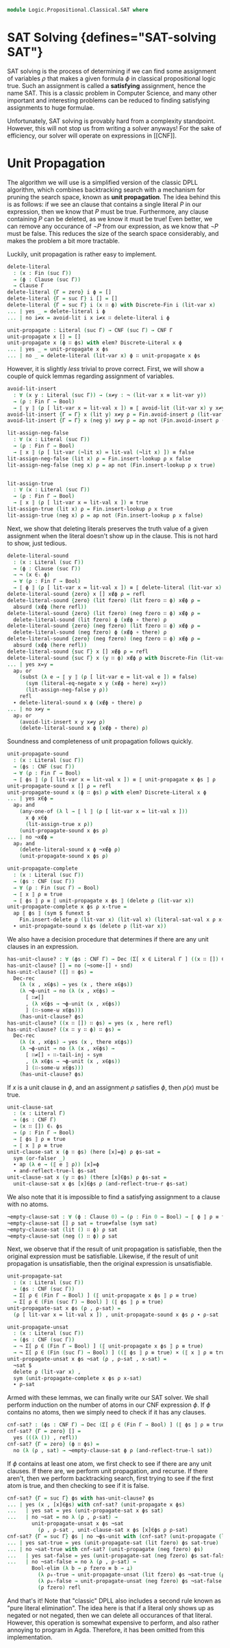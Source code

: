 <!--
```agda
open import 1Lab.Prelude

open import Data.Bool
open import Data.List hiding (_++_)
open import Data.Dec
open import Data.Fin using (Fin; fzero; fsuc; Discrete-Fin; avoid; _[_≔_]; delete)
open import Data.Nat
open import Data.Sum

open import Logic.Propositional.Classical.CNF
open import Logic.Propositional.Classical

open import Meta.Brackets

import Data.Fin as Fin
```
-->

```agda
module Logic.Propositional.Classical.SAT where
```

<!--
```agda
private variable
  Γ Δ Θ : Nat
  ψ θ ζ : Ctx Γ
  P Q R : Proposition Γ
```
-->

# SAT Solving {defines="SAT-solving SAT"}

SAT solving is the process of determining if we can find some assignment
of variables $\rho$ that makes a given formula $\phi$ in classical propositional
logic true. Such an assignment is called a **satisfying** assignment,
hence the name SAT. This is a classic problem in Computer Science, and
many other important and interesting problems can be reduced to finding
satisfying assignments to huge formulae.

Unfortunately, SAT solving is provably hard from a complexity standpoint.
However, this will not stop us from writing a solver anyways! For the sake
of efficiency, our solver will operate on expressions in [[CNF]].

# Unit Propagation

The algorithm we will use is a simplified version of the classic DPLL
algorithm, which combines backtracking search with a mechanism for
pruning the search space, known as **unit propagation**. The idea
behind this is as follows: if we see an clause that contains a single
literal $P$ in our expression, then we know that $P$ must be true.
Furthermore, any clause containing $P$ can be deleted, as we know it must
be true! Even better, we can remove any occurance of $\neg P$ from
our expression, as we know that $\neg P$ must be false. This reduces
the size of the search space considerably, and makes the problem a bit
more tractable.

Luckily, unit propagation is rather easy to implement.

```agda
delete-literal
  : (x : Fin (suc Γ))
  → (ϕ : Clause (suc Γ))
  → Clause Γ
delete-literal {Γ = zero} i ϕ = []
delete-literal {Γ = suc Γ} i [] = []
delete-literal {Γ = suc Γ} i (x ∷ ϕ) with Discrete-Fin i (lit-var x)
... | yes _ = delete-literal i ϕ
... | no i≠x = avoid-lit i x i≠x ∷ delete-literal i ϕ

unit-propagate : Literal (suc Γ) → CNF (suc Γ) → CNF Γ
unit-propagate x [] = []
unit-propagate x (ϕ ∷ ϕs) with elem? Discrete-Literal x ϕ
... | yes _ = unit-propagate x ϕs
... | no _ = delete-literal (lit-var x) ϕ ∷ unit-propagate x ϕs
```

However, it is slightly *less* trivial to prove correct. First,
we will show a couple of quick lemmas regarding assignment of variables.

```agda
avoid-lit-insert
  : ∀ (x y : Literal (suc Γ)) → (x≠y : ¬ (lit-var x ≡ lit-var y))
  → (ρ : Fin Γ → Bool)
  → ⟦ y ⟧ (ρ [ lit-var x ≔ lit-val x ]) ≡ ⟦ avoid-lit (lit-var x) y x≠y ⟧ ρ
avoid-lit-insert {Γ = Γ} x (lit y) x≠y ρ = Fin.avoid-insert ρ (lit-var x) (lit-val x) y x≠y
avoid-lit-insert {Γ = Γ} x (neg y) x≠y ρ = ap not (Fin.avoid-insert ρ (lit-var x) (lit-val x) y x≠y)

lit-assign-neg-false
  : ∀ (x : Literal (suc Γ))
  → (ρ : Fin Γ → Bool)
  → ⟦ x ⟧ (ρ [ lit-var (¬lit x) ≔ lit-val (¬lit x) ]) ≡ false
lit-assign-neg-false (lit x) ρ = Fin.insert-lookup ρ x false
lit-assign-neg-false (neg x) ρ = ap not (Fin.insert-lookup ρ x true)


lit-assign-true
  : ∀ (x : Literal (suc Γ))
  → (ρ : Fin Γ → Bool)
  → ⟦ x ⟧ (ρ [ lit-var x ≔ lit-val x ]) ≡ true
lit-assign-true (lit x) ρ = Fin.insert-lookup ρ x true
lit-assign-true (neg x) ρ = ap not (Fin.insert-lookup ρ x false)
```

Next, we show that deleting literals preserves the truth value of
a given assignment when the literal doesn't show up in the clause.
This is not hard to show, just tedious.

```agda
delete-literal-sound
  : (x : Literal (suc Γ))
  → (ϕ : Clause (suc Γ))
  → ¬ (x ∈ₗ ϕ)
  → ∀ (ρ : Fin Γ → Bool)
  → ⟦ ϕ ⟧ (ρ [ lit-var x ≔ lit-val x ]) ≡ ⟦ delete-literal (lit-var x) ϕ ⟧ ρ
delete-literal-sound {zero} x [] x∉ϕ ρ = refl
delete-literal-sound {zero} (lit fzero) (lit fzero ∷ ϕ) x∉ϕ ρ =
  absurd (x∉ϕ (here refl))
delete-literal-sound {zero} (lit fzero) (neg fzero ∷ ϕ) x∉ϕ ρ =
  delete-literal-sound (lit fzero) ϕ (x∉ϕ ∘ there) ρ
delete-literal-sound {zero} (neg fzero) (lit fzero ∷ ϕ) x∉ϕ ρ =
  delete-literal-sound (neg fzero) ϕ (x∉ϕ ∘ there) ρ
delete-literal-sound {zero} (neg fzero) (neg fzero ∷ ϕ) x∉ϕ ρ =
  absurd (x∉ϕ (here refl))
delete-literal-sound {suc Γ} x [] x∉ϕ ρ = refl
delete-literal-sound {suc Γ} x (y ∷ ϕ) x∉ϕ ρ with Discrete-Fin (lit-var x) (lit-var y)
... | yes x=y =
  ap₂ or
    (subst (λ e → ⟦ y ⟧ (ρ [ lit-var e ≔ lit-val e ]) ≡ false)
      (sym (literal-eq-negate x y (x∉ϕ ∘ here) x=y))
      (lit-assign-neg-false y ρ))
    refl
  ∙ delete-literal-sound x ϕ (x∉ϕ ∘ there) ρ
... | no x≠y =
  ap₂ or
    (avoid-lit-insert x y x≠y ρ)
    (delete-literal-sound x ϕ (x∉ϕ ∘ there) ρ)
```

Soundness and completeness of unit propagation follows quickly.

```agda
unit-propagate-sound
  : (x : Literal (suc Γ))
  → (ϕs : CNF (suc Γ))
  → ∀ (ρ : Fin Γ → Bool)
  → ⟦ ϕs ⟧ (ρ [ lit-var x ≔ lit-val x ]) ≡ ⟦ unit-propagate x ϕs ⟧ ρ
unit-propagate-sound x [] ρ = refl
unit-propagate-sound x (ϕ ∷ ϕs) ρ with elem? Discrete-Literal x ϕ
... | yes x∈ϕ =
  ap₂ and
    (any-one-of (λ l → ⟦ l ⟧ (ρ [ lit-var x ≔ lit-val x ]))
      x ϕ x∈ϕ
      (lit-assign-true x ρ))
    (unit-propagate-sound x ϕs ρ)
... | no ¬x∉ϕ =
  ap₂ and
    (delete-literal-sound x ϕ ¬x∉ϕ ρ)
    (unit-propagate-sound x ϕs ρ)

unit-propagate-complete
  : (x : Literal (suc Γ))
  → (ϕs : CNF (suc Γ))
  → ∀ (ρ : Fin (suc Γ) → Bool)
  → ⟦ x ⟧ ρ ≡ true
  → ⟦ ϕs ⟧ ρ ≡ ⟦ unit-propagate x ϕs ⟧ (delete ρ (lit-var x))
unit-propagate-complete x ϕs ρ x-true =
  ap ⟦ ϕs ⟧ (sym $ funext $
    Fin.insert-delete ρ (lit-var x) (lit-val x) (literal-sat-val x ρ x-true))
  ∙ unit-propagate-sound x ϕs (delete ρ (lit-var x))
```

We also have a decision procedure that determines if there are any
unit clauses in an expression.

```agda
has-unit-clause? : ∀ (ϕs : CNF Γ) → Dec (Σ[ x ∈ Literal Γ ] ((x ∷ []) ∈ₗ ϕs))
has-unit-clause? [] = no (¬some-[] ∘ snd)
has-unit-clause? ([] ∷ ϕs) =
  Dec-rec
    (λ (x , x∈ϕs) → yes (x , there x∈ϕs))
    (λ ¬ϕ-unit → no (λ (x , x∈ϕs) →
      [ ∷≠[]
      , (λ x∈ϕs → ¬ϕ-unit (x , x∈ϕs))
      ] (∷-some-⊎ x∈ϕs)))
    (has-unit-clause? ϕs)
has-unit-clause? ((x ∷ []) ∷ ϕs) = yes (x , here refl)
has-unit-clause? ((x ∷ y ∷ ϕ) ∷ ϕs) =
  Dec-rec
    (λ (x , x∈ϕs) → yes (x , there x∈ϕs))
    (λ ¬ϕ-unit → no (λ (x , x∈ϕs) →
      [ ∷≠[] ∘ ∷-tail-inj ∘ sym
      , (λ x∈ϕs → ¬ϕ-unit (x , x∈ϕs))
      ] (∷-some-⊎ x∈ϕs)))
    (has-unit-clause? ϕs)
```

If $x$ is a unit clause in $\phi$, and an assignment $\rho$ satisfies
$\phi$, then $\rho(x)$ must be true.

```agda
unit-clause-sat
  : (x : Literal Γ)
  → (ϕs : CNF Γ)
  → (x ∷ []) ∈ₗ ϕs
  → (ρ : Fin Γ → Bool)
  → ⟦ ϕs ⟧ ρ ≡ true
  → ⟦ x ⟧ ρ ≡ true
unit-clause-sat x (ϕ ∷ ϕs) (here [x]=ϕ) ρ ϕs-sat =
  sym (or-falser _)
  ∙ ap (λ e → (⟦ e ⟧ ρ)) [x]=ϕ
  ∙ and-reflect-true-l ϕs-sat
unit-clause-sat x (y ∷ ϕs) (there [x]∈ϕs) ρ ϕs-sat =
  unit-clause-sat x ϕs [x]∈ϕs ρ (and-reflect-true-r ϕs-sat)
```

We also note that it is impossible to find a satisfying assignment to a
clause with no atoms.

```agda
¬empty-clause-sat : ∀ (ϕ : Clause 0) → (ρ : Fin 0 → Bool) → ⟦ ϕ ⟧ ρ ≡ true → ⊥
¬empty-clause-sat [] ρ sat = true≠false (sym sat)
¬empty-clause-sat (lit () ∷ ϕ) ρ sat
¬empty-clause-sat (neg () ∷ ϕ) ρ sat
```

Next, we observe that if the result of unit propagation is satisfiable,
then the original expression must be satisfiable. Likewise, if
the result of unit propagation is unsatisfiable, then the original
expression is unsatisfiable.

```agda
unit-propagate-sat
  : (x : Literal (suc Γ))
  → (ϕs : CNF (suc Γ))
  → Σ[ ρ ∈ (Fin Γ → Bool) ] (⟦ unit-propagate x ϕs ⟧ ρ ≡ true)
  → Σ[ ρ ∈ (Fin (suc Γ) → Bool) ] (⟦ ϕs ⟧ ρ ≡ true)
unit-propagate-sat x ϕs (ρ , ρ-sat) =
  (ρ [ lit-var x ≔ lit-val x ]) , unit-propagate-sound x ϕs ρ ∙ ρ-sat

unit-propagate-unsat
  : (x : Literal (suc Γ))
  → (ϕs : CNF (suc Γ))
  → ¬ Σ[ ρ ∈ (Fin Γ → Bool) ] (⟦ unit-propagate x ϕs ⟧ ρ ≡ true)
  → ¬ Σ[ ρ ∈ (Fin (suc Γ) → Bool) ] ((⟦ ϕs ⟧ ρ ≡ true) × (⟦ x ⟧ ρ ≡ true))
unit-propagate-unsat x ϕs ¬sat (ρ , ρ-sat , x-sat) =
  ¬sat $
  delete ρ (lit-var x) ,
  sym (unit-propagate-complete x ϕs ρ x-sat)
  ∙ ρ-sat
```

Armed with these lemmas, we can finally write our SAT solver.
We shall perform induction on the number of atoms in our CNF
expression $\phi$. If $\phi$ contains no atoms, then we simply
need to check if it has any clauses.

```agda
cnf-sat? : (ϕs : CNF Γ) → Dec (Σ[ ρ ∈ (Fin Γ → Bool) ] (⟦ ϕs ⟧ ρ ≡ true))
cnf-sat? {Γ = zero} [] =
  yes (((λ ()) , refl))
cnf-sat? {Γ = zero} (ϕ ∷ ϕs) =
  no (λ (ρ , sat) → ¬empty-clause-sat ϕ ρ (and-reflect-true-l sat))
```

If $\phi$ contains at least one atom, we first check to see if there
are any unit clauses. If there are, we perform unit propagation, and
recurse. If there aren't, then we perform backtracking search, first
trying to see if the first atom is true, and then checking to see if
it is false.

```agda
cnf-sat? {Γ = suc Γ} ϕs with has-unit-clause? ϕs
... | yes (x , [x]∈ϕs) with cnf-sat? (unit-propagate x ϕs)
...   | yes sat = yes (unit-propagate-sat x ϕs sat)
...   | no ¬sat = no λ (ρ , ρ-sat) →
        unit-propagate-unsat x ϕs ¬sat
          (ρ , ρ-sat , unit-clause-sat x ϕs [x]∈ϕs ρ ρ-sat)
cnf-sat? {Γ = suc Γ} ϕs | no ¬ϕs-unit with (cnf-sat? (unit-propagate (lit fzero) ϕs))
... | yes sat-true = yes (unit-propagate-sat (lit fzero) ϕs sat-true)
... | no ¬sat-true with cnf-sat? (unit-propagate (neg fzero) ϕs)
...   | yes sat-false = yes (unit-propagate-sat (neg fzero) ϕs sat-false)
...   | no ¬sat-false = no λ (ρ , ρ-sat) →
        Bool-elim (λ b → ρ fzero ≡ b → ⊥)
          (λ ρ₀-true → unit-propagate-unsat (lit fzero) ϕs ¬sat-true (ρ , ρ-sat , ρ₀-true))
          (λ ρ₀-false → unit-propagate-unsat (neg fzero) ϕs ¬sat-false (ρ , ρ-sat , ap not ρ₀-false))
          (ρ fzero) refl
```

And that's it! Note that "classic" DPLL also includes a second rule
known as "pure literal elimination". The idea here is that if a literal
only shows up as negated or not negated, then we can delete all occurances
of that literal. However, this operation is somewhat expensive to perform,
and also rather annoying to program in Agda. Therefore, it has been omitted
from this implementation.
